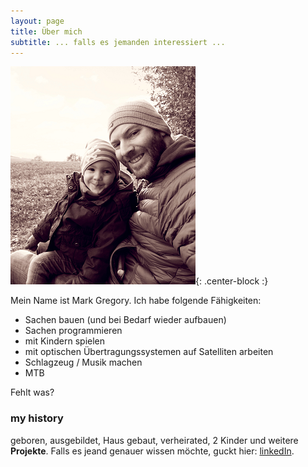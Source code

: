 ```yaml
---
layout: page
title: Über mich
subtitle: ... falls es jemanden interessiert ...
---
```


![me and son](/img/about_me_pic.PNG){: .center-block :}

Mein Name ist Mark Gregory. Ich habe folgende Fähigkeiten:

- Sachen bauen (und bei Bedarf wieder aufbauen)
- Sachen programmieren
- mit Kindern spielen
- mit optischen Übertragungssystemen auf Satelliten arbeiten
- Schlagzeug / Musik machen
- MTB

Fehlt was?

### my history

geboren, ausgebildet, Haus gebaut, verheirated, 2 Kinder und weitere **Projekte**. Falls es jeand genauer wissen möchte, guckt hier:  [linkedIn](https://www.linkedin.com/in/mark-gregory-8b530397/).
